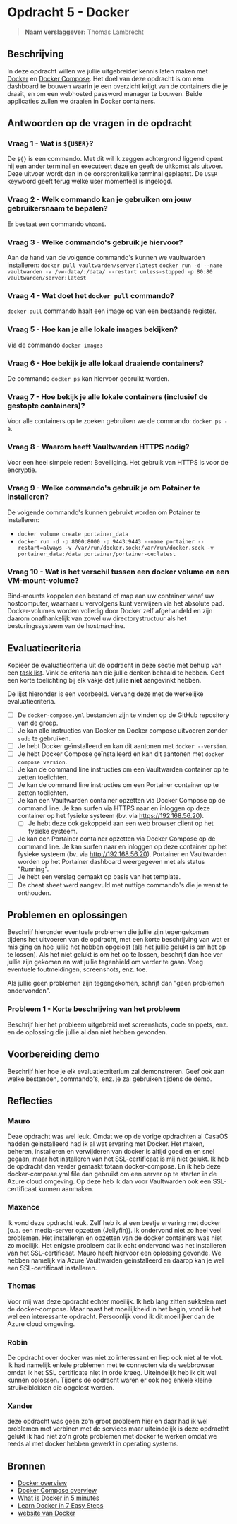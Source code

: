 # Opdracht 5 - Docker

> **Naam verslaggever:** Thomas Lambrecht

## Beschrijving

In deze opdracht willen we jullie uitgebreider kennis laten maken met [Docker](https://www.docker.com/) en [Docker Compose](https://docs.docker.com/compose/). Het doel van deze opdracht is om een dashboard te bouwen waarin je een overzicht krijgt van de containers die je draait, en om een webhosted password manager te bouwen. Beide applicaties zullen we draaien in Docker containers.

## Antwoorden op de vragen in de opdracht

### Vraag 1 - Wat is `${USER}`?

De `${}` is een commando. Met dit wil ik zeggen achtergrond liggend opent hij een ander terminal en executeert deze en geeft de uitkomst als uitvoer. Deze uitvoer wordt dan in de oorspronkelijke terminal geplaatst. De `USER` keywoord geeft terug welke user momenteel is ingelogd.

### Vraag 2 - Welk commando kan je gebruiken om jouw gebruikersnaam te bepalen?

Er bestaat een commando `whoami`.

### Vraag 3 - Welke commando's gebruik je hiervoor?

Aan de hand van de volgende commando's kunnen we vaultwarden installeren:
`docker pull vaultwarden/server:latest`
`docker run -d --name vaultwarden -v /vw-data/:/data/ --restart unless-stopped -p 80:80 vaultwarden/server:latest`

### Vraag 4 - Wat doet het `docker pull` commando?

`docker pull` commando haalt een image op van een bestaande register.

### Vraag 5 - Hoe kan je alle lokale images bekijken?

Via de commando `docker images`

### Vraag 6 - Hoe bekijk je alle lokaal draaiende containers?

De commando `docker ps` kan hiervoor gebruikt worden.

### Vraag 7 - Hoe bekijk je alle lokale containers (inclusief de gestopte containers)?

Voor alle containers op te zoeken gebruiken we de commando: `docker ps -a`.

### Vraag 8 - Waarom heeft Vaultwarden HTTPS nodig?

Voor een heel simpele reden: Beveiliging. Het gebruik van HTTPS is voor de encryptie.

### Vraag 9 - Welke commando's gebruik je om Potainer te installeren?

De volgende commando's kunnen gebruikt worden om Potainer te installeren:

- `docker volume create portainer_data`
- `docker run -d -p 8000:8000 -p 9443:9443 --name portainer --restart=always -v /var/run/docker.sock:/var/run/docker.sock -v portainer_data:/data portainer/portainer-ce:latest`

### Vraag 10 - Wat is het verschil tussen een docker volume en een VM-mount-volume?

Bind-mounts koppelen een bestand of map aan uw container vanaf uw hostcomputer, waarnaar u vervolgens kunt verwijzen via het absolute pad. Docker-volumes worden volledig door Docker zelf afgehandeld en zijn daarom onafhankelijk van zowel uw directorystructuur als het besturingssysteem van de hostmachine.

## Evaluatiecriteria

Kopieer de evaluatiecriteria uit de opdracht in deze sectie met behulp van een [task list](https://docs.github.com/en/get-started/writing-on-github/getting-started-with-writing-and-formatting-on-github/basic-writing-and-formatting-syntax#task-lists). Vink de criteria aan die jullie denken behaald te hebben. Geef een korte toelichting bij elk vakje dat jullie **niet** aangevinkt hebben.

De lijst hieronder is een voorbeeld. Vervang deze met de werkelijke evaluatiecriteria.

- [ ] De `docker-compose.yml` bestanden zijn te vinden op de GitHub repository van de groep.
- [ ] Je kan alle instructies van Docker en Docker compose uitvoeren zonder `sudo` te gebruiken.
- [ ] Je hebt Docker geïnstalleerd en kan dit aantonen met `docker --version`.
- [ ] Je hebt Docker Compose geïnstalleerd en kan dit aantonen met `docker compose version`.
- [ ] Je kan de command line instructies om een Vaultwarden container op te zetten toelichten.
- [ ] Je kan de command line instructies om een Portainer container op te zetten toelichten.
- [ ] Je kan een Vaultwarden container opzetten via Docker Compose op de command line. Je kan surfen via HTTPS naar en inloggen op deze container op het fysieke systeem (bv. via <https://192.168.56.20>).
  - [ ] Je hebt deze ook gekoppeld aan een web browser client op het fysieke systeem.
- [ ] Je kan een Portainer container opzetten via Docker Compose op de command line. Je kan surfen naar en inloggen op deze container op het fysieke systeem (bv. via <http://192.168.56.20>). Portainer en Vaultwarden worden op het Portainer dashboard weergegeven met als status "Running".
- [ ] Je hebt een verslag gemaakt op basis van het template.
- [ ] De cheat sheet werd aangevuld met nuttige commando's die je wenst te onthouden.

## Problemen en oplossingen

Beschrijf hieronder eventuele problemen die jullie zijn tegengekomen tijdens het uitvoeren van de opdracht, met een korte beschrijving van wat er mis ging en hoe jullie het hebben opgelost (als het jullie gelukt is om het op te lossen). Als het niet gelukt is om het op te lossen, beschrijf dan hoe ver jullie zijn gekomen en wat jullie tegenhield om verder te gaan. Voeg eventuele foutmeldingen, screenshots, enz. toe.

Als jullie geen problemen zijn tegengekomen, schrijf dan "geen problemen ondervonden".

### Probleem 1 - Korte beschrijving van het probleem

Beschrijf hier het probleem uitgebreid met screenshots, code snippets, enz. en de oplossing die jullie al dan niet hebben gevonden.

## Voorbereiding demo

Beschrijf hier hoe je elk evaluatiecriterium zal demonstreren. Geef ook aan welke bestanden, commando's, enz. je zal gebruiken tijdens de demo.

## Reflecties

### Mauro

Deze opdracht was wel leuk. Omdat we op de vorige opdrachten al CasaOS hadden geinstalleerd had ik al wat ervaring met Docker. Het maken, beheren, installeren en verwijderen van docker is altijd goed en en snel gegaan, maar het installeren van het SSL-certificaat is mij niet gelukt. Ik heb de opdracht dan verder gemaakt totaan docker-compose. En ik heb deze docker-compose.yml file dan gebruikt om een server op te starten in de Azure cloud omgeving. Op deze heb ik dan voor Vaultwarden ook een SSL-certificaat kunnen aanmaken.

### Maxence

Ik vond deze opdracht leuk. Zelf heb ik al een beetje ervaring met docker (o.a. een media-server opzetten (Jellyfin)). Ik ondervond niet zo heel veel problemen. Het installeren en opzetten van de docker containers was niet zo moeilijk. Het enigste probleem dat ik echt ondervond was het installeren van het SSL-certificaat. Mauro heeft hiervoor een oplossing gevonde. We hebben namelijk via Azure Vaultwarden geinstalleerd en daarop kan je wel een SSL-certificaat installeren.

### Thomas

Voor mij was deze opdracht echter moeilijk. Ik heb lang zitten sukkelen met de docker-compose. Maar naast het moeilijkheid in het begin, vond ik het wel een interessante opdracht. Persoonlijk vond ik dit moeilijker dan de Azure cloud omgeving.

### Robin

De opdracht over docker was niet zo interessant en liep ook niet al te vlot. Ik had namelijk enkele problemen met te connecten via de webbrowser omdat ik het SSL certificate niet in orde kreeg. Uiteindelijk heb ik dit wel kunnen oplossen. Tijdens de opdracht waren er ook nog enkele kleine struikelblokken die opgelost werden.

### Xander

deze opdracht was geen zo'n groot probleem hier en daar had ik wel problemen met verbinen met de services maar uiteindelijk is deze opdractht gelukt ik had niet zo'n grote problemen met docker te werken omdat we reeds al met docker hebben gewerkt in operating systems.

## Bronnen

- [Docker overview](https://docs.docker.com/get-started/overview/)
- [Docker Compose overview](https://docs.docker.com/compose/)
- [What is Docker in 5 minutes](https://www.youtube.com/watch?v=_dfLOzuIg2o)
- [Learn Docker in 7 Easy Steps](https://www.youtube.com/watch?v=gAkwW2tuIqE)
- [website van Docker](https://docs.docker.com/engine/install/#server)

